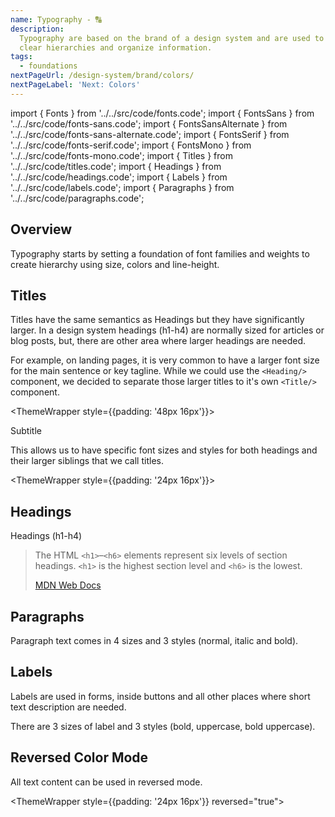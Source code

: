 ```yaml
---
name: Typography - 🔠
description:
  Typography are based on the brand of a design system and are used to create
  clear hierarchies and organize information.
tags:
  - foundations
nextPageUrl: /design-system/brand/colors/
nextPageLabel: 'Next: Colors'
---
```


<!-- CODE IMPORTS -->

<!-- prettier-ignore -->
import { Fonts } from '../../src/code/fonts.code';
import { FontsSans } from '../../src/code/fonts-sans.code';
import { FontsSansAlternate } from '../../src/code/fonts-sans-alternate.code';
import { FontsSerif } from '../../src/code/fonts-serif.code';
import { FontsMono } from '../../src/code/fonts-mono.code';
import { Titles } from '../../src/code/titles.code';
import { Headings } from '../../src/code/headings.code';
import { Labels } from '../../src/code/labels.code';
import { Paragraphs } from '../../src/code/paragraphs.code';

<!-- END CODE IMPORTS -->

<DocHeader props={props}/>

## Overview

Typography starts by setting a foundation of font families and weights to create
hierarchy using size, colors and line-height.

## Titles

Titles have the same semantics as Headings but they have significantly larger.
In a design system headings (h1-h4) are normally sized for articles or blog
posts, but, there are other area where larger headings are needed.

For example, on landing pages, it is very common to have a larger font size for
the main sentence or key tagline. While we could use the `<Heading/>` component,
we decided to separate those larger titles to it's own `<Title/>` component.

<!-- prettier-ignore -->
<ThemeWrapper style={{padding: '48px 16px'}}>

  <Title style={{textAlign: 'center'}}>Big Statement</Title>
  <Heading style={{textAlign: 'center'}}>Subtitle</Heading>
</ThemeWrapper>

This allows us to have specific font sizes and styles for both headings and
their larger siblings that we call titles.

<!-- prettier-ignore -->
<ThemeWrapper style={{padding: '24px 16px'}}> 
  <Titles/>
</ThemeWrapper>

## Headings

Headings (h1-h4)

> The HTML `<h1>`–`<h6>` elements represent six levels of section headings.
> `<h1>` is the highest section level and `<h6>` is the lowest.
>
> [MDN Web Docs](https://developer.mozilla.org/en-US/docs/Web/HTML/Element/Heading_Elements)

<!-- prettier-ignore -->
<ThemeWrapper>
  <Headings/>
</ThemeWrapper>

## Paragraphs

Paragraph text comes in 4 sizes and 3 styles (normal, italic and bold).

<!-- prettier-ignore -->
<ThemeWrapper>
  <Paragraphs/>
</ThemeWrapper>

## Labels

Labels are used in forms, inside buttons and all other places where short text
description are needed.

There are 3 sizes of label and 3 styles (bold, uppercase, bold uppercase).

<!-- prettier-ignore -->
<ThemeWrapper>
  <Labels/>
</ThemeWrapper>

## Reversed Color Mode

All text content can be used in reversed mode.

<!-- prettier-ignore -->
<ThemeWrapper style={{padding: '24px 16px'}} reversed="true">
  <Titles/>
  <Headings/>
  <Labels/>
  <Paragraphs/>
</ThemeWrapper>
